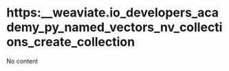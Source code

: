 # https:__weaviate.io_developers_academy_py_named_vectors_nv_collections_create_collection
No content